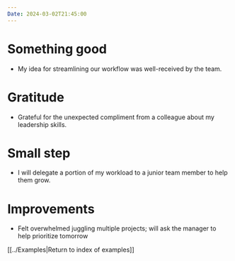 ```yaml
---
Date: 2024-03-02T21:45:00
---
```


# Something good

- My idea for streamlining our workflow was well-received by the team.

# Gratitude

- Grateful for the unexpected compliment from a colleague about my leadership skills.

# Small step

- I will delegate a portion of my workload to a junior team member to help them grow.

# Improvements

- Felt overwhelmed juggling multiple projects; will ask the manager to help prioritize tomorrow

[[../Examples|Return to index of examples]]